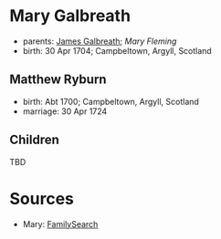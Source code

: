 # Mary Galbreath

- parents: [James Galbreath](galbreath-james-1672.md); *Mary Fleming*
- birth: 30 Apr 1704; Campbeltown, Argyll, Scotland

## Matthew Ryburn

- birth: Abt 1700; Campbeltown, Argyll, Scotland
- marriage: 30 Apr 1724

## Children

TBD

# Sources

- Mary: [FamilySearch](https://www.familysearch.org/tree/person/details/2476-XVM)
